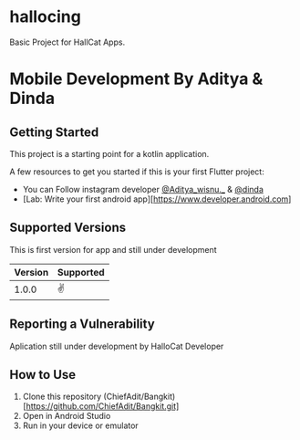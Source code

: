 # hallocing

Basic Project for HallCat Apps.

# Mobile Development By Aditya & Dinda
## Getting Started

This project is a starting point for a kotlin application.


A few resources to get you started if this is your first Flutter project:

- You can Follow instagram developer [@Aditya_wisnu._](https://www.instagram.com/aditya_wisnu._/) & [@dinda](https://instagram.com/caesa_150204?igshid=MzRlODBiNWFlZA==)
- [Lab: Write your first android app][https://www.developer.android.com]

## Supported Versions

This is first version for app and still under development

| Version | Supported          |
| ------- | ------------------ |
| 1.0.0   | :v:                |


## Reporting a Vulnerability
Aplication still under development by HalloCat Developer



## How to Use 

1. Clone this repository (ChiefAdit/Bangkit)[https://github.com/ChiefAdit/Bangkit.git]
2. Open in Android Studio
3. Run in your device or emulator

